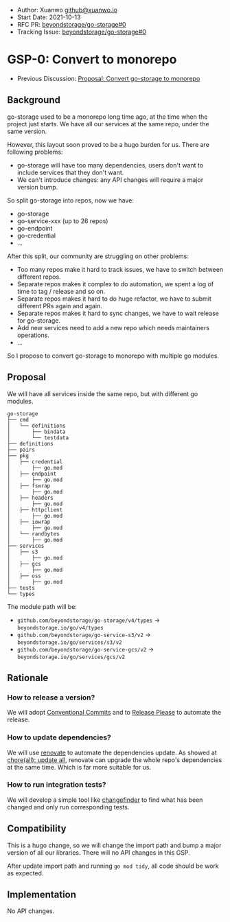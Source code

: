 - Author: Xuanwo <github@xuanwo.io>
- Start Date: 2021-10-13
- RFC PR: [beyondstorage/go-storage#0](https://github.com/beyondstorage/go-storage/issues/0)
- Tracking Issue: [beyondstorage/go-storage#0](https://github.com/beyondstorage/go-storage/issues/0)

# GSP-0: Convert to monorepo

- Previous Discussion: [Proposal: Convert go-storage to monorepo](https://forum.beyondstorage.io/t/topic/251)

## Background

go-storage used to be a monorepo long time ago, at the time when the project just starts. We have all our services at the same repo, under the same version.

However, this layout soon proved to be a hugo burden for us. There are following problems:

- go-storage will have too many dependencies, users don't want to include services that they don't want.
- We can't introduce changes: any API changes will require a major version bump.

So split go-storage into repos, now we have:

- go-storage
- go-service-xxx (up to 26 repos)
- go-endpoint
- go-credential
- ...

After this split, our community are struggling on other problems:

- Too many repos make it hard to track issues, we have to switch between different repos.
- Separate repos makes it complex to do automation, we spent a log of time to tag / release and so on.
- Separate repos makes it hard to do huge refactor, we have to submit different PRs again and again.
- Separate repos makes it hard to sync changes, we have to wait release for go-storage.
- Add new services need to add a new repo which needs maintainers operations.
- ...

So I propose to convert go-storage to monorepo with multiple go modules.

## Proposal

We will have all services inside the same repo, but with different go modules.

```text
go-storage
├── cmd
│   └── definitions
│       ├── bindata
│       └── testdata
├── definitions
├── pairs
├── pkg
│   ├── credential
│       ├── go.mod
│   ├── endpoint
│       ├── go.mod
│   ├── fswrap
│       ├── go.mod
│   ├── headers
│       ├── go.mod
│   ├── httpclient
│       ├── go.mod
│   ├── iowrap
│       ├── go.mod
│   └── randbytes
│       ├── go.mod
├── services
│   ├── s3
│       ├── go.mod
│   ├── gcs
│       ├── go.mod
│   ├── oss
│       ├── go.mod
├── tests
└── types
```

The module path will be:

- `github.com/beyondstorage/go-storage/v4/types` -> `beyondstorage.io/go/v4/types`
- `github.com/beyondstorage/go-service-s3/v2` -> `beyondstorage.io/go/services/s3/v2`
- `github.com/beyondstorage/go-service-gcs/v2` -> `beyondstorage.io/go/services/gcs/v2`

## Rationale

### How to release a version?

We will adopt [Conventional Commits](https://www.conventionalcommits.org/en/v1.0.0/) and to [Release Please](https://github.com/googleapis/release-please) to automate the release.

### How to update dependencies?

We will use [renovate](https://github.com/apps/renovate) to automate the dependencies update. As showed at [chore(all): update all](https://github.com/googleapis/google-cloud-go/pull/4971), renovate can upgrade the whole repo's dependencies at the same time. Which is far more suitable for us.

### How to run integration tests?

We will develop a simple tool like [changefinder](https://github.com/googleapis/google-cloud-go/tree/master/internal/actions/cmd/changefinder) to find what has been changed and only run corresponding tests.

## Compatibility

This is a hugo change, so we will change the import path and bump a major version of all our libraries. There will no API changes in this GSP.

After update import path and running `go mod tidy`, all code should be work as expected. 

## Implementation

No API changes.
